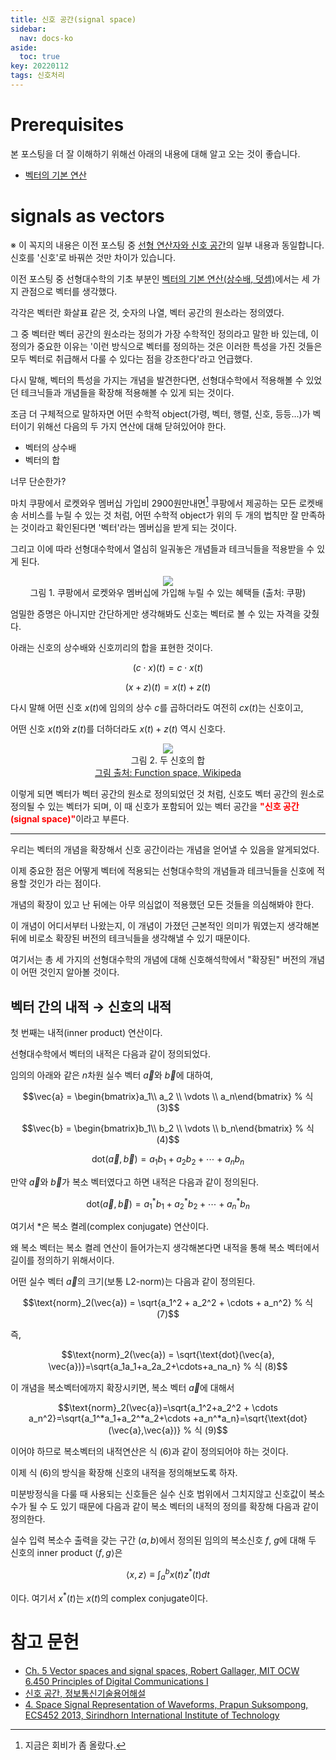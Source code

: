 ```yaml
---
title: 신호 공간(signal space)
sidebar:
  nav: docs-ko
aside:
  toc: true
key: 20220112
tags: 신호처리
---
```


# Prerequisites

본 포스팅을 더 잘 이해하기 위해선 아래의 내용에 대해 알고 오는 것이 좋습니다.

* [벡터의 기본 연산](https://angeloyeo.github.io/2020/09/07/basic_vector_operation.html)

[//]:# (신호가 벡터임을 보이는 것도 좋은 설명 방법)

[//]:# (벡터 공간 위의 점 하나가 벡터이고 --> 신호 공간 위의 한 점이 신호라는 점을 부각할 것)

[//]:# (벡터 공간 위의 한 점을 표현하기 위해 기저벡터들의 선형결합을 이용할 수 있다는 점을 꼭 넣을 것)

# signals as vectors

※ 이 꼭지의 내용은 이전 포스팅 중 [선형 연산자와 신호 공간](https://angeloyeo.github.io/2021/05/31/linear_operator_and_function_space.html)의 일부 내용과 동일합니다. 신호를 '신호'로 바꿔쓴 것만 차이가 있습니다.

이전 포스팅 중 선형대수학의 기초 부분인 [벡터의 기본 연산(상수배, 덧셈)](https://angeloyeo.github.io/2020/09/07/basic_vector_operation.html)에서는 세 가지 관점으로 벡터를 생각했다.

각각은 벡터란 화살표 같은 것, 숫자의 나열, 벡터 공간의 원소라는 정의였다.

그 중 벡터란 벡터 공간의 원소라는 정의가 가장 수학적인 정의라고 말한 바 있는데, 이 정의가 중요한 이유는 '이런 방식으로 벡터를 정의하는 것은 이러한 특성을 가진 것들은 모두 벡터로 취급해서 다룰 수 있다는 점을 강조한다'라고 언급했다.

다시 말해, 벡터의 특성을 가지는 개념을 발견한다면, 선형대수학에서 적용해볼 수 있었던 테크닉들과 개념들을 확장해 적용해볼 수 있게 되는 것이다.

조금 더 구체적으로 말하자면 어떤 수학적 object(가령, 벡터, 행렬, 신호, 등등...)가 벡터이기 위해선 다음의 두 가지 연산에 대해 닫혀있어야 한다.

* 벡터의 상수배
* 벡터의 합

너무 단순한가?

마치 쿠팡에서 로켓와우 멤버십 가입비 2900원만내면[^1] 쿠팡에서 제공하는 모든 로켓배송 서비스를 누릴 수 있는 것 처럼, 어떤 수학적 object가 위의 두 개의 법칙만 잘 만족하는 것이라고 확인된다면 '벡터'라는 멤버십을 받게 되는 것이다.

[^1]: 지금은 회비가 좀 올랐다.

그리고 이에 따라 선형대수학에서 열심히 일궈놓은 개념들과 테크닉들을 적용받을 수 있게 된다.

<p align = "center">
  <img src = "https://raw.githubusercontent.com/angeloyeo/angeloyeo.github.io/master/pics/2021-05-31-linear_operator_and_function_space/pic1.png">
  <br>
  그림 1. 쿠팡에서 로켓와우 멤버십에 가입해 누릴 수 있는 혜택들 (출처: 쿠팡)
</p>

엄밀한 증명은 아니지만 간단하게만 생각해봐도 신호는 벡터로 볼 수 있는 자격을 갖췄다.

아래는 신호의 상수배와 신호끼리의 합을 표현한 것이다. 

$$(c\cdot x)(t) = c\cdot x(t) % 식 (1)$$

$$(x+z)(t) = x(t)+z(t) % 식 (2)$$

다시 말해 어떤 신호 $x(t)$에 임의의 상수 $c$를 곱하더라도 여전히 $cx(t)$는 신호이고,

어떤 신호 $x(t)$와 $z(t)$를 더하더라도 $x(t)+z(t)$ 역시 신호다.

<p align = "center">
  <img src = "https://upload.wikimedia.org/wikipedia/commons/d/d7/Example_for_addition_of_functions.svg">
  <br>
  그림 2. 두 신호의 합
  <br>
  <a href = "https://en.wikipedia.org/wiki/Function_space"> 그림 출처: Function space, Wikipeda </a>
</p>

이렇게 되면 벡터가 벡터 공간의 원소로 정의되었던 것 처럼, 신호도 벡터 공간의 원소로 정의될 수 있는 벡터가 되며, 이 때 신호가 포함되어 있는 벡터 공간을 <span style="color:red"><b>"신호 공간(signal space)"</b></span>이라고 부른다.

---

우리는 벡터의 개념을 확장해서 신호 공간이라는 개념을 얻어낼 수 있음을 알게되었다.

이제 중요한 점은 어떻게 벡터에 적용되는 선형대수학의 개념들과 테크닉들을 신호에 적용할 것인가 라는 점이다.

개념의 확장이 있고 난 뒤에는 아무 의심없이 적용했던 모든 것들을 의심해봐야 한다.

이 개념이 어디서부터 나왔는지, 이 개념이 가졌던 근본적인 의미가 뭐였는지 생각해본 뒤에 비로소 확장된 버전의 테크닉들을 생각해낼 수 있기 때문이다.

여기서는 총 세 가지의 선형대수학의 개념에 대해 신호해석학에서 "확장된" 버전의 개념이 어떤 것인지 알아볼 것이다.

## 벡터 간의 내적 → 신호의 내적

첫 번째는 내적(inner product) 연산이다.

선형대수학에서 벡터의 내적은 다음과 같이 정의되었다.

임의의 아래와 같은 $n$차원 실수 벡터 $\vec{a}$와 $\vec{b}$에 대하여,

$$\vec{a} = \begin{bmatrix}a_1\\ a_2 \\ \vdots \\ a_n\end{bmatrix} % 식 (3)$$

$$\vec{b} = \begin{bmatrix}b_1\\ b_2 \\ \vdots \\ b_n\end{bmatrix} % 식 (4)$$

$$\text{dot}(\vec{a}, \vec{b})=a_1b_1 + a_2b_2 +\cdots + a_nb_n % 식 (5)$$

만약 $\vec{a}$와 $\vec{b}$가 복소 벡터였다고 하면 내적은 다음과 같이 정의된다.

$$\text{dot}(\vec{a}, \vec{b})=a_1^*b_1 + a_2^*b_2 +\cdots + a_n^*b_n % 식 (6)$$

여기서 $*$은 복소 켤레(complex conjugate) 연산이다.

왜 복소 벡터는 복소 켤레 연산이 들어가는지 생각해본다면 내적을 통해 복소 벡터에서 길이를 정의하기 위해서이다.

어떤 실수 벡터 $\vec{a}$의 크기(보통 L2-norm)는 다음과 같이 정의된다.

$$\text{norm}_2(\vec{a}) = \sqrt{a_1^2 + a_2^2 + \cdots + a_n^2} % 식 (7)$$

즉,

$$\text{norm}_2(\vec{a}) = \sqrt{\text{dot}(\vec{a}, \vec{a})}=\sqrt{a_1a_1+a_2a_2+\cdots+a_na_n} % 식 (8)$$

이 개념을 복소벡터에까지 확장시키면, 복소 벡터 $\vec{a}$에 대해서

$$\text{norm}_2(\vec{a})=\sqrt{a_1^2+a_2^2 + \cdots a_n^2}=\sqrt{a_1^*a_1+a_2^*a_2+\cdots +a_n^*a_n}=\sqrt{\text{dot}(\vec{a},\vec{a})} % 식 (9)$$

이어야 하므로 복소벡터의 내적연산은 식 (6)과 같이 정의되어야 하는 것이다.

이제 식 (6)의 방식을 확장해 신호의 내적을 정의해보도록 하자.

미분방정식을 다룰 때 사용되는 신호들은 실수 신호 범위에서 그치지않고 신호값이 복소수가 될 수 도 있기 때문에 다음과 같이 복소 벡터의 내적의 정의를 확장해 다음과 같이 정의한다.

실수 입력 복소수 출력을 갖는 구간 $(a, b)$에서 정의된 임의의 복소신호 $f$, $g$에 대해 두 신호의 inner product $\langle f, g\rangle$은 

$$\langle x, z\rangle \equiv \int_a^b x(t)z^*(t) dt % 식 (10)$$

이다. 여기서 $x^*(t)$는 $x(t)$의 complex conjugate이다.


# 참고 문헌

* [Ch. 5 Vector spaces and signal spaces, Robert Gallager, MIT OCW 6.450 Principles of Digital Communications I](https://ocw.mit.edu/courses/electrical-engineering-and-computer-science/6-450-principles-of-digital-communications-i-fall-2006/lecture-notes/book_5.pdf)
* [신호 공간, 정보통신기술용어해설](http://www.ktword.co.kr/test/view/view.php?m_temp1=4178)
* [4. Space Signal Representation of Waveforms, Prapun Suksompong, ECS452 2013, Sirindhorn International Institute of Technology](https://www2.siit.tu.ac.th/prapun/ecs452_2013_1/ECS452%204%20u2.pdf)